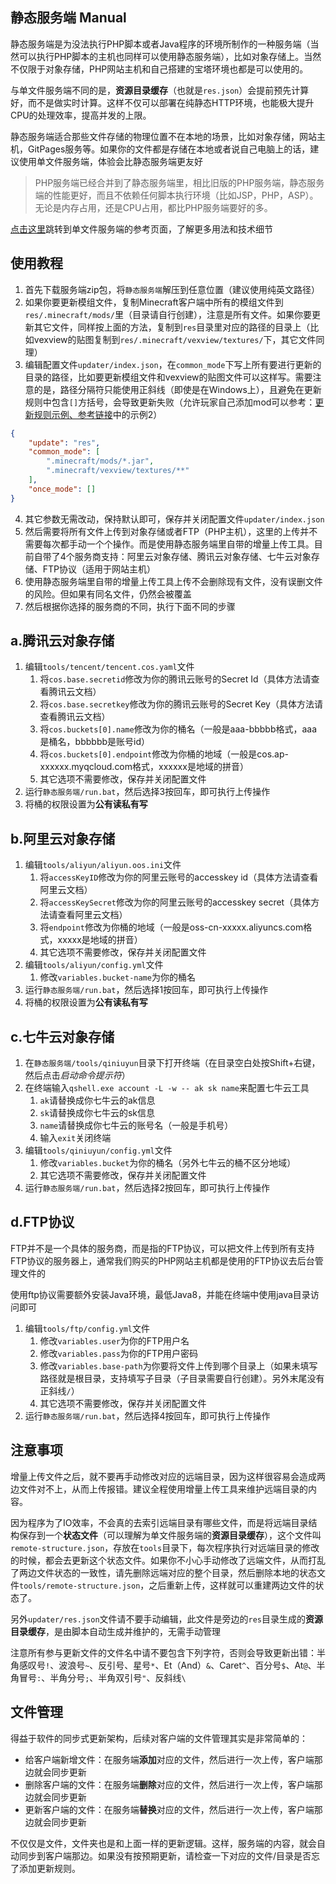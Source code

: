 ## 静态服务端 Manual

静态服务端是为没法执行PHP脚本或者Java程序的环境所制作的一种服务端（当然可以执行PHP脚本的主机也同样可以使用静态服务端），比如对象存储上。当然不仅限于对象存储，PHP网站主机和自己搭建的宝塔环境也都是可以使用的。

与单文件服务端不同的是，**资源目录缓存**（也就是`res.json`）会提前预先计算好，而不是做实时计算。这样不仅可以部署在纯静态HTTP环境，也能极大提升CPU的处理效率，提高并发的上限。

静态服务端适合那些文件存储的物理位置不在本地的场景，比如对象存储，网站主机，GitPages服务等。如果你的文件都是存储在本地或者说自己电脑上的话，建议使用单文件服务端，体验会比静态服务端更友好

> PHP服务端已经合并到了静态服务端里，相比旧版的PHP服务端，静态服务端的性能更好，而且不依赖任何脚本执行环境（比如JSP，PHP，ASP）。无论是内存占用，还是CPU占用，都比PHP服务端要好的多。

[点击这里](static-server-reference.md)跳转到单文件服务端的参考页面，了解更多用法和技术细节

## 使用教程

1. 首先下载服务端zip包，将`静态服务端`解压到任意位置（建议使用纯英文路径）
2. 如果你要更新模组文件，复制Minecraft客户端中所有的模组文件到`res/.minecraft/mods/`里（目录请自行创建），注意是所有文件。如果你要更新其它文件，同样按上面的方法，复制到`res`目录里对应的路径的目录上（比如vexview的贴图复制到`res/.minecraft/vexview/textures/`下，其它文件同理）
3. 编辑配置文件`updater/index.json`，在`common_mode`下写上所有要进行更新的目录的路径，比如要更新模组文件和vexview的贴图文件可以这样写。需要注意的是，路径分隔符只能使用正斜线（即使是在Windows上），且避免在更新规则中包含`[]`方括号，会导致更新失败（允许玩家自己添加mod可以参考：[更新规则示例、参考链接](filter-rules-reference.md)中的示例2）

```json
{
    "update": "res",
    "common_mode": [
        ".minecraft/mods/*.jar",
        ".minecraft/vexview/textures/**"
    ],
    "once_mode": []
}
```

4. 其它参数无需改动，保持默认即可，保存并关闭配置文件`updater/index.json`
5. 然后需要将所有文件上传到对象存储或者FTP（PHP主机），这里的上传并不需要每次都手动一个个操作。而是使用静态服务端里自带的增量上传工具。目前自带了4个服务商支持：阿里云对象存储、腾讯云对象存储、七牛云对象存储、FTP协议（适用于网站主机）
6. 使用静态服务端里自带的增量上传工具上传不会删除现有文件，没有误删文件的风险。但如果有同名文件，仍然会被覆盖
7. 然后根据你选择的服务商的不同，执行下面不同的步骤

## a.腾讯云对象存储

1. 编辑`tools/tencent/tencent.cos.yaml`文件
   1. 将`cos.base.secretid`修改为你的腾讯云账号的Secret Id（具体方法请查看腾讯云文档）
   2. 将`cos.base.secretkey`修改为你的腾讯云账号的Secret Key（具体方法请查看腾讯云文档）
   3. 将`cos.buckets[0].name`修改为你的桶名（一般是aaa-bbbbb格式，aaa是桶名，bbbbbb是账号id）
   4. 将`cos.buckets[0].endpoint`修改为你桶的地域（一般是cos.ap-xxxxxx.myqcloud.com格式，xxxxxx是地域的拼音）
   5. 其它选项不需要修改，保存并关闭配置文件
2. 运行`静态服务端/run.bat`，然后选择3按回车，即可执行上传操作
3. 将桶的权限设置为**公有读私有写**

## b.阿里云对象存储

1. 编辑`tools/aliyun/aliyun.oos.ini`文件
   1. 将`accessKeyID`修改为你的阿里云账号的accesskey id（具体方法请查看阿里云文档）
   2. 将`accessKeySecret`修改为你的阿里云账号的accesskey secret（具体方法请查看阿里云文档）
   3. 将`endpoint`修改为你桶的地域（一般是oss-cn-xxxxx.aliyuncs.com格式，xxxxx是地域的拼音）
   4. 其它选项不需要修改，保存并关闭配置文件
2. 编辑`tools/aliyun/config.yml`文件
   1. 修改`variables.bucket-name`为你的桶名
3. 运行`静态服务端/run.bat`，然后选择1按回车，即可执行上传操作
4. 将桶的权限设置为**公有读私有写**

## c.七牛云对象存储

1. 在`静态服务端/tools/qiniuyun`目录下打开终端（在目录空白处按Shift+右键，然后点击*启动命令提示符*）
2. 在终端输入`qshell.exe account -L -w -- ak sk name`来配置七牛云工具
   1. `ak`请替换成你七牛云的ak信息
   2. `sk`请替换成你七牛云的sk信息
   3. `name`请替换成你七牛云的账号名（一般是手机号）
   4. 输入`exit`关闭终端
3. 编辑`tools/qiniuyun/config.yml`文件
   1. 修改`variables.bucket`为你的桶名（另外七牛云的桶不区分地域）
   2. 其它选项不需要修改，保存并关闭配置文件
4. 运行`静态服务端/run.bat`，然后选择2按回车，即可执行上传操作

## d.FTP协议

FTP并不是一个具体的服务商，而是指的FTP协议，可以把文件上传到所有支持FTP协议的服务器上，通常我们购买的PHP网站主机都是使用的FTP协议去后台管理文件的

使用ftp协议需要额外安装Java环境，最低Java8，并能在终端中使用java目录访问即可

1. 编辑`tools/ftp/config.yml`文件
   1. 修改`variables.user`为你的FTP用户名
   2. 修改`variables.pass`为你的FTP用户密码
   3. 修改`variables.base-path`为你要将文件上传到哪个目录上（如果未填写路径就是根目录，支持填写子目录（子目录需要自行创建）。另外末尾没有正斜线`/`）
   4. 其它选项不需要修改，保存并关闭配置文件
2. 运行`静态服务端/run.bat`，然后选择4按回车，即可执行上传操作

## 注意事项

增量上传文件之后，就不要再手动修改对应的远端目录，因为这样很容易会造成两边文件对不上，从而上传报错。建议全程使用增量上传工具来维护远端目录的内容。

因为程序为了IO效率，不会真的去索引远端目录有哪些文件，而是将远端目录结构保存到一个**状态文件**（可以理解为单文件服务端的**资源目录缓存**），这个文件叫`remote-structure.json`，存放在`tools`目录下，每次程序执行对远端目录的修改的时候，都会去更新这个状态文件。如果你不小心手动修改了远端文件，从而打乱了两边文件状态的一致性，请先删除远端对应的整个目录，然后删除本地的状态文件`tools/remote-structure.json`，之后重新上传，这样就可以重建两边文件的状态了。

另外`updater/res.json`文件请不要手动编辑，此文件是旁边的`res`目录生成的**资源目录缓存**，是由脚本自动生成并维护的，无需手动管理

注意所有参与更新文件的文件名中请不要包含下列字符，否则会导致更新出错：半角感叹号`!`、波浪号`~`、反引号、星号`*`、Et（And）`&`、Caret`^`、百分号`$`、At`@`、半角冒号`:`、半角分号`;`、半角双引号`"`、反斜线`\`

## 文件管理

得益于软件的同步式更新架构，后续对客户端的文件管理其实是非常简单的：

+ 给客户端新增文件：在服务端**添加**对应的文件，然后进行一次上传，客户端那边就会同步更新
+ 删除客户端的文件：在服务端**删除**对应的文件，然后进行一次上传，客户端那边就会同步更新
+ 更新客户端的文件：在服务端**替换**对应的文件，然后进行一次上传，客户端那边就会同步更新

不仅仅是文件，文件夹也是和上面一样的更新逻辑。这样，服务端的内容，就会自动同步到客户端那边。如果没有按预期更新，请检查一下对应的文件/目录是否忘了添加更新规则。

